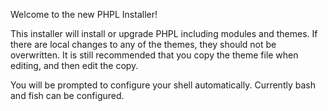 Welcome to the new PHPL Installer!

This installer will install or upgrade PHPL including modules and themes. If there are local changes to any of the themes, they should not be overwritten. It is still recommended that you copy the theme file when editing, and then edit the copy.

You will be prompted to configure your shell automatically. Currently bash and fish can be configured.
